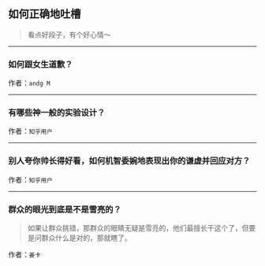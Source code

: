 ## 如何正确地吐槽

> 看点好段子，有个好心情～


 
---

### 如何跟女生道歉？

> 


作者：`andg M`

---

### 有哪些神一般的实验设计？

> 


作者：`知乎用户`

---

### 别人夸你帅长得好看，如何机智委婉地表现出你的谦虚并回应对方？

> 


作者：`知乎用户`

---

### 群众的眼光到底是不是雪亮的？

> 如果让群众挑错，那群众的眼睛无疑是雪亮的，他们最擅长干这个了，但要是问群众什么是对的，那就瞎了。


作者：`姜卡`